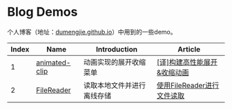 # Blog Demos

个人博客（地址：[dumengjie.github.io](https://dumengjie.github.io)）中用到的一些demo。

| Index | Name                                     | Introduction  | Article                                  |
| ----- | ---------------------------------------- | ------------- | ---------------------------------------- |
| 1     | [animated-clip](https://github.com/DuMengjie/blog-examples/tree/gh-pages/animated-clip) | 动画实现的展开收缩菜单   | [[译]构建高性能展开&收缩动画](https://dumengjie.github.io/2017/04/08/%E8%AF%91-%E6%9E%84%E5%BB%BA%E9%AB%98%E6%80%A7%E8%83%BD%E5%B1%95%E5%BC%80-%E6%8A%98%E5%8F%A0%E5%8A%A8%E7%94%BB/) |
| 2     | [FileReader](https://github.com/DuMengjie/blog-examples/tree/gh-pages/FileReader) | 读取本地文件并进行离线存储 | [使用FileReader进行文件读取](https://dumengjie.github.io/2017/07/13/%E4%BD%BF%E7%94%A8FileReader%E8%BF%9B%E8%A1%8C%E6%96%87%E4%BB%B6%E8%AF%BB%E5%8F%96/) |

